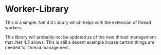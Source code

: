 Worker-Library
==============

This is a simple .Net 4.0 Library which helps with the extension of thread workers.

This library will probably not be updated as of the new thread management that .Net 4.5 allows. This is still a decent example incase certain things are needed for thread management.
